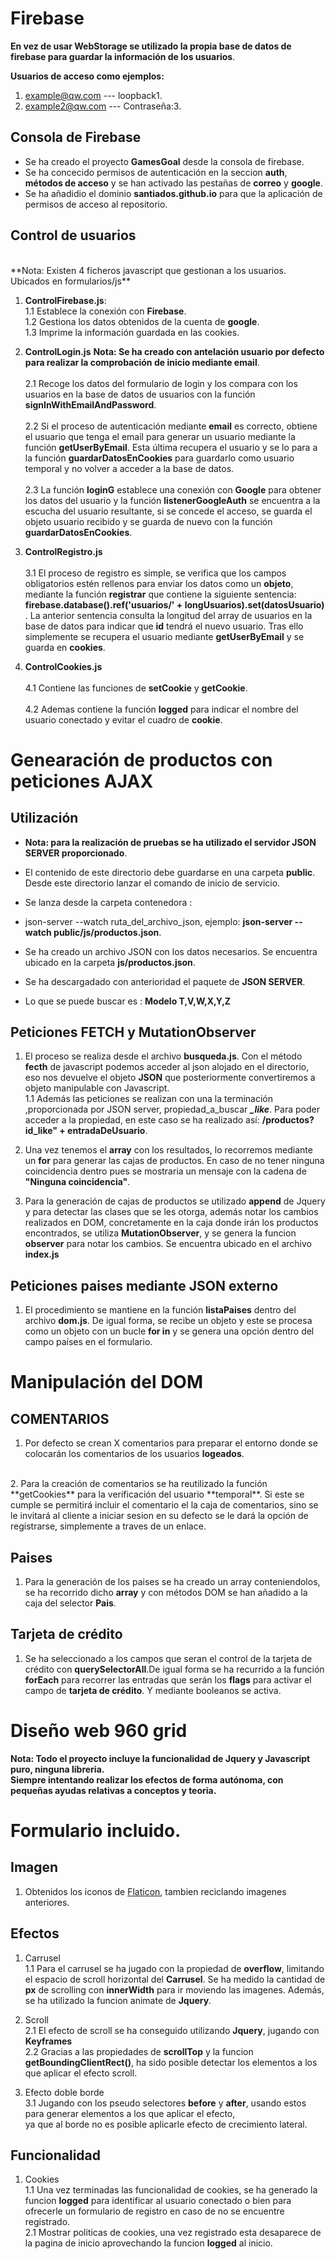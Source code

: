 
# Firebase

**En vez de usar WebStorage se utilizado la propia base de datos de firebase para guardar la información de los usuarios**.

**Usuarios de acceso como ejemplos:**
1. example@qw.com --- loopback1.
2. example2@qw.com --- Contraseña:3.

## Consola de Firebase


* Se ha creado el proyecto **GamesGoal** desde la consola de firebase.
* Se ha concecido permisos de autenticación en la seccion **auth**, **métodos de acceso** y se han activado las pestañas de **correo** y **google**.
* Se ha añadidio el dominio **santiados.github.io** para que la aplicación de permisos de acceso al repositorio.

## Control de usuarios
<br>
**Nota: Existen 4 ficheros javascript que gestionan a los usuarios. Ubicados en formularios/js**

1. **ControlFirebase.js**: 
<br> 1.1 Establece la conexión con **Firebase**.
<br> 1.2 Gestiona los datos obtenidos de la cuenta de **google**.
<br> 1.3 Imprime la información guardada en las cookies.

2. **ControlLogin.js**
**Nota: Se ha creado con antelación usuario por defecto para realizar la comprobación de inicio mediante email**.
<br><br> 2.1 Recoge los datos del formulario de login y los compara con los usuarios en la base de datos de usuarios con la función **signInWithEmailAndPassword**.
<br><br> 2.2 Si el proceso de autenticación mediante **email** es correcto, obtiene el usuario que tenga el email para generar un usuario mediante la función **getUserByEmail**. Esta última recupera el usuario y se lo para a la función **guardarDatosEnCookies** para guardarlo como usuario temporal y no volver a acceder a la base de datos.
<br><br> 2.3 La función **loginG** establece una conexión con **Google** para obtener los datos del usuario y la función **listenerGoogleAuth** se encuentra a la escucha del usuario resultante, si se concede el acceso, se guarda el objeto usuario recibido y se guarda de nuevo con la función **guardarDatosEnCookies**.

3. **ControlRegistro.js**
<br><br> 3.1 El proceso de registro es simple, se verifica que los campos obligatorios estén rellenos para enviar los datos como un **objeto**, mediante la función **registrar** que contiene la siguiente sentencia: **firebase.database().ref('usuarios/' + longUsuarios).set(datosUsuario)** .
La anterior sentencia consulta la longitud del array de usuarios en la base de datos para indicar que **id** tendrá el nuevo usuario. Tras ello simplemente se recupera el usuario mediante **getUserByEmail** y se guarda en **cookies**.

4. **ControlCookies.js** 
<br><br> 4.1 Contiene las funciones de **setCookie** y **getCookie**.
<br><br> 4.2 Ademas contiene la función **logged** para indicar el nombre del usuario conectado y evitar el cuadro de **cookie**.




# Genearación de productos con peticiones AJAX
	
## Utilización
* **Nota: para la realización de pruebas se ha utilizado el servidor JSON SERVER proporcionado**.
* El contenido de este directorio debe guardarse en una carpeta **public**. Desde este directorio lanzar el comando de inicio de servicio.

* Se lanza desde la carpeta contenedora :

* json-server --watch ruta_del_archivo_json, ejemplo: **json-server --watch public/js/productos.json**.

* Se ha creado un archivo JSON con los datos necesarios. Se encuentra ubicado en la carpeta **js/productos.json**.

* Se ha descargadado con anterioridad el paquete de **JSON SERVER**.

* Lo que se puede buscar es : **Modelo  T,V,W,X,Y,Z**



## Peticiones FETCH y MutationObserver
1. El proceso se realiza desde el archivo **busqueda.js**. Con el método **fecth** de javascript podemos acceder al json alojado en el directorio, eso nos devuelve el objeto **JSON** que posteriormente convertiremos a objeto manipulable con Javascript.
<br> 1.1 Además las peticiones se realizan con una la terminación ,proporcionada por JSON server, propiedad_a_buscar ***_like***. Para poder acceder a la propiedad, en este caso se ha realizado así: **/productos?id_like" + entradaDeUsuario**.

2. Una vez tenemos el **array** con los resultados, lo recorremos mediante un **for** para generar las cajas de productos. En caso de no tener ninguna coincidencia dentro pues se mostraria un mensaje con la cadena de **"Ninguna coincidencia"**.

3. Para la generación de cajas de productos se utilizado **append** de Jquery y para detectar las clases que se les otorga, además notar los cambios realizados en DOM, concretamente en la caja donde irán los productos encontrados, 
se utiliza **MutationObserver**, y se genera la funcion **observer** para notar los cambios. Se encuentra ubicado en el archivo **index.js**


## Peticiones paises mediante JSON externo
1. El procedimiento se mantiene en la función **listaPaises** dentro del archivo **dom.js**. De igual forma, se recibe un objeto y este se procesa como un objeto con un bucle **for in** y se genera una opción dentro del campo países en el formulario.




# Manipulación del DOM

## COMENTARIOS
 1. Por defecto se crean X comentarios para preparar el entorno donde se colocarán los comentarios de los usuarios **logeados**.
 <br>
 2. Para la creación de comentarios se ha reutilizado la función **getCookies** para la verificación del usuario **temporal**.
 	Si este se cumple se permitirá incluir el comentario el la caja de comentarios, sino se le invitará al cliente a iniciar sesion
 	en su defecto se le dará la opción de registrarse, simplemente a traves de un enlace.

## Paises
 1. Para la generación de los paises se ha creado un array conteniendolos, se ha recorrido dicho **array** y con métodos DOM se han añadido
 	a la caja del selector **Pais**.

## Tarjeta de crédito
 1. Se ha seleccionado a los campos que seran el control de la tarjeta de crédito con **querySelectorAll**.De igual forma se ha recurrido a la 
    función **forEach** para recorrer las entradas que serán los **flags** para activar el campo de **tarjeta de crédito**. Y mediante booleanos se activa.


# Diseño web 960 grid

**Nota: Todo el proyecto incluye la funcionalidad de Jquery y Javascript puro, ninguna libreria.<br>
		 Siempre intentando realizar los efectos de forma autónoma, con pequeñas ayudas relativas a conceptos y teoria.**

# Formulario incluido.


## Imagen
 1. Obtenidos los iconos de [Flaticon](https://www.flaticon.es/), tambien reciclando imagenes anteriores.

## Efectos 

 1. Carrusel
 <br> 1.1 Para el carrusel se ha jugado con la propiedad de **overflow**, limitando el espacio de scroll horizontal del **Carrusel**.
 	      Se ha medido la cantidad de **px** de scrolling  con **innerWidth** para ir moviendo las imagenes.
 		  Además, se ha utilizado la funcion animate de **Jquery**.

 2. Scroll
 <br> 2.1 El efecto de scroll se ha conseguido utilizando **Jquery**, jugando con **Keyframes**
 <br> 2.2 Gracias a las propiedades de **scrollTop** y la funcion **getBoundingClientRect()**, ha sido posible detectar 
      los elementos a los que aplicar el efecto scroll.

 3. Efecto doble borde 
 <br> 3.1 Jugando con los pseudo selectores **before** y **after**, usando estos para generar elementos a los que aplicar el efecto, <br>
 		  ya que al borde no es posible aplicarle efecto de crecimiento lateral.
	
## Funcionalidad
 1. Cookies 
 <br> 1.1 Una vez terminadas las funcionalidad de cookies, se ha generado la funcion **logged** para identificar al usuario conectado o bien 
      para ofrecerle un formulario de registro en caso de no se encuentre registrado.
 <br> 2.1 Mostrar politicas de cookies, una vez registrado esta desaparece de la pagina de inicio aprovechando la funcion **logged** al inicio.


